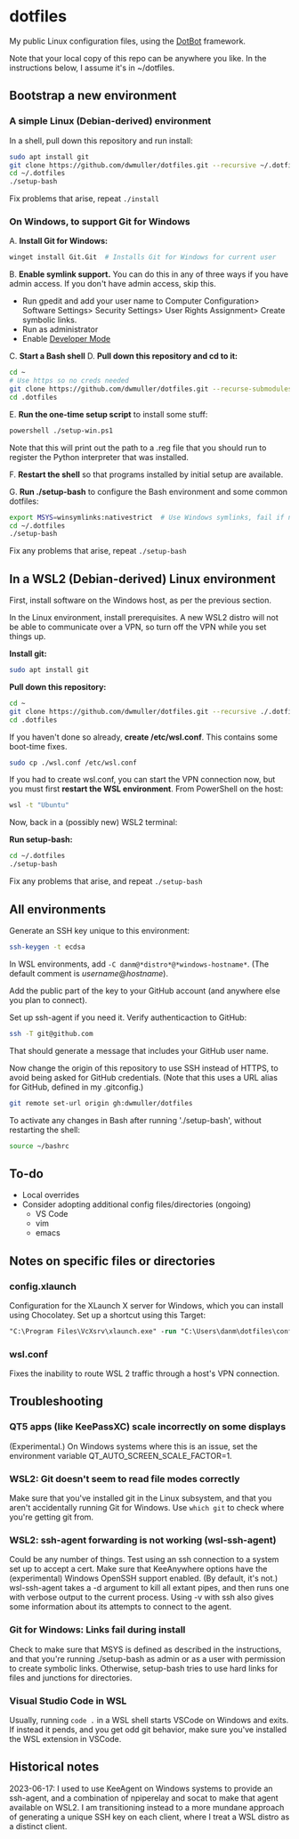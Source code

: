 # dotfiles

My public Linux configuration files, using the
[DotBot](https://github.com/anishathalye/dotbot) framework.

Note that your local copy of this repo can be anywhere you like. In the
instructions below, I assume it's in ~/dotfiles.

## Bootstrap  a new environment

### A simple Linux (Debian-derived) environment

In a shell, pull down this repository and run install:

```bash
sudo apt install git
git clone https://github.com/dwmuller/dotfiles.git --recursive ~/.dotfiles # Use https so no creds needed yet.
cd ~/.dotfiles
./setup-bash
```

Fix problems that arise, repeat `./install`

### On Windows, to support Git for Windows

A. **Install Git for Windows:**

```bash
winget install Git.Git  # Installs Git for Windows for current user
```

B. **Enable symlink support.** You can do this in any of three ways if you have admin access. If you don't have admin access, skip this.

- Run gpedit and add your user name to Computer Configuration> Software Settings> Security Settings> User Rights Assignment> Create symbolic links.
- Run as administrator
- Enable [Developer Mode](https://blogs.windows.com/windowsdeveloper/2016/12/02/symlinks-windows-10/)

C. **Start a Bash shell**
D. **Pull down this repository and cd to it:**

```bash
cd ~
# Use https so no creds needed
git clone https://github.com/dwmuller/dotfiles.git --recurse-submodules ./.dotfiles
cd .dotfiles
```

E. **Run the one-time setup script** to install some stuff:

```bash
powershell ./setup-win.ps1
```

Note that this will print out the path to a .reg file that you should run to register
the Python interpreter that was installed.

F. **Restart the shell** so that programs installed by initial setup are available.

G. **Run ./setup-bash** to configure the Bash environment and some common dotfiles:
  
```bash
export MSYS=winsymlinks:nativestrict  # Use Windows symlinks, fail if not available
cd ~/.dotfiles
./setup-bash
```

Fix any problems that arise, repeat `./setup-bash`

## In a WSL2 (Debian-derived) Linux environment

First, install software on the Windows host, as per the previous section.

In the Linux environment, install prerequisites. A new WSL2 distro will not be
able to communicate over a VPN, so turn off the VPN while you set things up.

**Install git:**

```bash
sudo apt install git
```

**Pull down this repository:**

```bash
cd ~
git clone https://github.com/dwmuller/dotfiles.git --recursive ./.dotfiles  # Use https so no creds needed yet.
cd .dotfiles
```

If you haven't done so already, **create /etc/wsl.conf**. This contains some boot-time fixes.

```bash
sudo cp ./wsl.conf /etc/wsl.conf
```

If you had to create wsl.conf, you can start the VPN connection now, but you
must first **restart the WSL environment**. From PowerShell on the host:

```bash
wsl -t "Ubuntu"
```

Now, back in a (possibly new) WSL2 terminal:

**Run setup-bash:**

```bash
cd ~/.dotfiles
./setup-bash
```

Fix any problems that arise, and repeat `./setup-bash`

## All environments

Generate an SSH key unique to this environment:

```bash
ssh-keygen -t ecdsa
```

In WSL environments, add ``-C danm@*distro*@*windows-hostname*``. (The default comment
is *username*@*hostname*).

Add the public part of the key to your GitHub account (and anywhere else you plan
to connect).

Set up ssh-agent if you need it. Verify authenticaction to GitHub:

```bash
ssh -T git@github.com
```

That should generate a message that includes your GitHub user name.

Now change the origin of this repository to
use SSH instead of HTTPS, to avoid being asked for GitHub credentials. (Note
that this uses a URL alias for GitHub, defined in my .gitconfig.)

```bash
git remote set-url origin gh:dwmuller/dotfiles
```

To activate any changes in Bash after running './setup-bash', without restarting
the shell:

```bash
source ~/bashrc
```

## To-do

- Local overrides
- Consider adopting additional config files/directories (ongoing)
  - VS Code
  - vim
  - emacs

## Notes on specific files or directories

### config.xlaunch

Configuration for the XLaunch X server for Windows, which you can install using
Chocolatey. Set up a shortcut using this Target:

```ps
"C:\Program Files\VcXsrv\xlaunch.exe" -run "C:\Users\danm\dotfiles\config.xlaunch"
```

### wsl.conf

Fixes the inability to route WSL 2 traffic through a host's VPN connection.

## Troubleshooting

### QT5 apps (like KeePassXC) scale incorrectly on some displays

(Experimental.) On Windows systems where this is an issue, set the environment
variable QT_AUTO_SCREEN_SCALE_FACTOR=1.

### WSL2: Git doesn't seem to read file modes correctly

Make sure that you've installed git in the Linux subsystem, and that you aren't
accidentally running Git for Windows. Use `which git` to check where you're
getting git from.

### WSL2: ssh-agent forwarding is not working (wsl-ssh-agent)

Could be any number of things. Test using an ssh connection to a system set up
to accept a cert. Make sure that KeeAnywhere options have the (experimental)
Windows OpenSSH support enabled. (By default, it's not.) wsl-ssh-agent takes a
-d argument to kill all extant pipes, and then runs one with verbose output to
the current process. Using -v with ssh also gives some information about its
attempts to connect to the agent.

### Git for Windows: Links fail during install

Check to make sure that MSYS is defined as described in the instructions, and
that you're running ./setup-bash as admin or as a user with permission to create
symbolic links. Otherwise, setup-bash tries to use hard links for files and 
junctions for directories.

### Visual Studio Code in WSL

Usually, running ``code .`` in a WSL shell starts VSCode on Windows and exits.
If instead it pends, and you get odd git behavior, make sure you've installed the
WSL extension in VSCode.

## Historical notes

2023-06-17: I used to use KeeAgent on Windows systems to provide an ssh-agent, and a
combination of npiperelay and socat to make that agent available on WSL2.
I am transitioning instead to a more mundane approach of generating a
unique SSH key on each client, where I treat a WSL distro as a distinct client.
